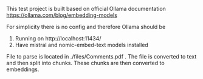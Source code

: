 This test project is built based on official Ollama documentation
https://ollama.com/blog/embedding-models

For simplicity there is no config and therefore Ollama should be 

1. Running on http://localhost:11434/
2. Have mistral and nomic-embed-text models installed

File to parse is located in ./files/Comments.pdf . The file is converted to text and then split into chunks. 
These chunks are then converted to embeddings.  